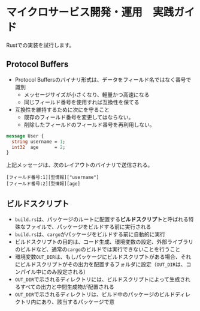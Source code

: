 # マイクロサービス開発・運用　実践ガイド

Rustでの実装を試行します。

## Protocol Buffers

- Protocol Buffersのバイナリ形式は、データをフィールド名ではなく番号で識別
  - メッセージサイズが小さくなり、軽量かつ高速になる
  - 同じフィールド番号を使用すれば互換性を保てる
- 互換性を維持するために次にを守ること
  - 既存のフィールド番号を変更してはならない。
  - 削除したフィールドのフィールド番号を再利用しない。

```proto
message User {
  string username = 1;
  int32  age      = 2;
}
```

上記メッセージは、次のレイアウトのバイナリで送信される。

```text
[フィールド番号:1][型情報]["username"]
[フィールド番号:2][型情報][age]
```

## ビルドスクリプト

- `build.rs`は、パッケージのルートに配置する**ビルドスクリプト**と呼ばれる特殊なファイルで、パッケージをビルドする前に実行される
- `build.rs`は、`cargo`がパッケージをビルドする前に自動的に実行
- ビルドスクリプトの目的は、コード生成、環境変数の設定、外部ライブラリのビルドなど、通常の`cargo`のビルドでは実行できないことを行うこと
- 環境変数`OUT_DIR`は、もしパッケージにビルドスクリプトがある場合、それにビルドスクリプトがその出力を配置するフォルダに設定（`OUT_DIR`は、コンパイル中にのみ設定される）
- `OUT_DIR`で示されるディレクトリには、ビルドスクリプトによって生成されるすべての出力と中間生成物が配置される
- `OUT_DIR`で示されるディレクトリは、ビルド中のパッケージのビルドディレクトリ内にあり、該当するパッケージで意

